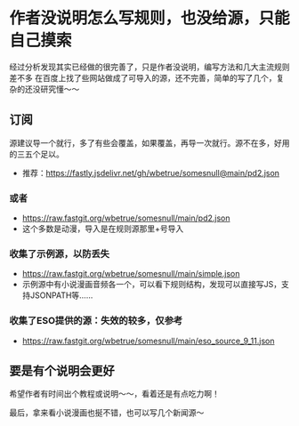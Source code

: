 # 作者没说明怎么写规则，也没给源，只能自己摸索
经过分析发现其实已经做的很完善了，只是作者没说明，编写方法和几大主流规则差不多
在百度上找了些网站做成了可导入的源，还不完善，简单的写了几个，复杂的还没研究懂～～

## 订阅
源建议导一个就行，多了有些会覆盖，如果覆盖，再导一次就行。源不在多，好用的三五个足以。

- 推荐：https://fastly.jsdelivr.net/gh/wbetrue/somesnull@main/pd2.json

### 或者
- https://raw.fastgit.org/wbetrue/somesnull/main/pd2.json
- 这个多数是动漫，导入是在规则源那里+号导入

### 收集了示例源，以防丢失
- https://raw.fastgit.org/wbetrue/somesnull/main/simple.json
- 示例源中有小说漫画音频各一个，可以看下规则结构，发现可以直接写JS，支持JSONPATH等……

### 收集了ESO提供的源：失效的较多，仅参考
- https://raw.fastgit.org/wbetrue/somesnull/main/eso_source_9_11.json


## 要是有个说明会更好
希望作者有时间出个教程或说明～～，看着还是有点吃力啊！

最后，拿来看小说漫画也挻不错，也可以写几个新闻源～
